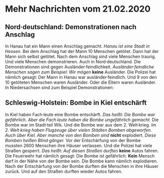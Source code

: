 # Mehr Nachrichten vom 21.02.2020


## Nord·deutschland: Demonstrationen nach Anschlag
In Hanau hat ein Mann einen Anschlag gemacht.  *Hanau ist eine Stadt in Hessen.*  Bei dem Anschlag hat der Mann 10 Menschen getötet. Dann hat der Mann sich selbst getötet. Nach dem Anschlag sind viele Menschen traurig. Und viele Menschen demonstrieren. Auch in Nord·deutschland. Die Demonstrationen sind gegen Ausländer·feindlichkeit.  *Ausländer·feindliche Menschen sagen zum Beispiel:*   *Wir mögen*  **keine** Ausländer. Die Polizei hat nämlich gesagt: Der Mann in Hanau war ausländer·feindlich. Und 9 von den 10 getöteten Menschen waren Ausländer. Oder die Eltern waren Ausländer. In Niedersachsen sind zum Beispiel Demonstrationen: 

## Schleswig-Holstein: Bombe in Kiel entschärft
In Kiel haben Fach·leute eine Bombe entschärft. *Das heißt:*   *Die Bombe war gefährlich.*   *Aber die Fach∙leute haben die Bombe ungefährlich gemacht.*  Die Bombe war im Stadt·teil Wik. Und die Bombe war aus dem 2. Welt·krieg.  *Im 2. Welt∙krieg haben Flugzeuge über vielen Städten Bomben abgeworfen.*   *Auch über Kiel.*   *Aber manche von den Bomben sind*  **nicht** explodiert.  *Diese Bomben heißen Blind·gänger.*  Vor der Entschärfung von der Bombe mussten 2600 Menschen ihre Häuser verlassen. Und die Polizei hat viele Straßen gesperrt. *Das heißt:*   *Auf diesen Straßen durften*  **keine** Autos fahren. Die Feuerwehr hat nämlich gesagt: Die Bombe ist gefährlich. 
**Kein** Mensch darf in der Nähe von der Bombe sein. Die Bombe kann nämlich explodieren. Nach der Entschärfung von der Bombe durften die Menschen in ihre Häuser zurück. Und auf den Straßen durften wieder Autos fahren. 
